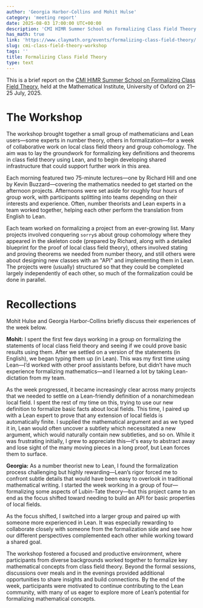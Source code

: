 ```yaml
---
author: 'Georgia Harbor-Collins and Mohit Hulse'
category: 'meeting report'
date: 2025-08-03 17:00:00 UTC+00:00
description: 'CMI HIMR Summer School on Formalizing Class Field Theory'
has_math: true
link: 'https://www.claymath.org/events/formalizing-class-field-theory/'
slug: cmi-class-field-theory-workshop
tags: ''
title: Formalizing Class Field Theory
type: text
---
```


This is a brief report on the [CMI HIMR Summer School on Formalizing Class Field Theory](https://www.claymath.org/events/formalizing-class-field-theory/), held at the Mathematical Institute, University of Oxford on 21–25 July, 2025.

<!-- TEASER_END -->

# The Workshop

The workshop brought together a small group of mathematicians and Lean users—some experts in number theory, others in formalization—for a week of collaborative work on local class field theory and group cohomology.
The aim was to lay the groundwork for formalizing key definitions and theorems in class field theory using Lean, and to begin developing shared infrastructure that could support further work in this area.

Each morning featured two 75-minute lectures—one by Richard Hill and one by Kevin Buzzard—covering the mathematics needed to get started on the afternoon projects.
Afternoons were set aside for roughly four hours of group work, with participants splitting into teams depending on their interests and experience.
Often, number theorists and Lean experts in a team worked together, helping each other perform the translation from English to Lean.

Each team worked on formalizing a project from an ever-growing list.
Many projects involved conquering `sorry`s about group cohomology where they appeared in the skeleton code (prepared by Richard, along with a detailed blueprint for the proof of local class field theory), others involved stating and proving theorems we needed from number theory, and still others were about designing new classes with an "API" and implementing them in Lean.
The projects were (usually) structured so that they could be completed largely independently of each other, so much of the formalization could be done in parallel.

# Recollections

Mohit Hulse and Georgia Harbor-Collins briefly discuss their experiences of the week below.

**Mohit:**
I spent the first few days working in a group on formalizing the statements of local class field theory and seeing if we could prove basic results using them.
After we settled on a version of the statements (in English), we began typing them up (in Lean).
This was my first time using Lean—I’d worked with other proof assistants before, but didn’t have much experience formalizing mathematics—and I learned a lot by taking Lean-dictation from my team.

As the week progressed, it became increasingly clear across many projects that we needed to settle on a Lean-friendly definition of a nonarchimedean local field.
I spent the rest of my time on this, trying to use our new definition to formalize basic facts about local fields.
This time, I paired up with a Lean expert to prove that any extension of local fields is automatically finite.
I supplied the mathematical argument and as we typed it in, Lean would often uncover a subtlety which necessitated a new argument, which would naturally contain new subtleties, and so on.
While it was frustrating initially, I grew to appreciate this—it's easy to abstract away and lose sight of the many moving pieces in a long proof, but Lean forces them to surface.

**Georgia:**
As a number theorist new to Lean, I found the formalization process challenging but highly rewarding—Lean’s rigor forced me to confront subtle details that would have been easy to overlook in traditional mathematical writing.
I started the week working in a group of four—formalizing some aspects of Lubin-Tate theory—but this project came to an end as the focus shifted toward needing to build an API for basic properties of local fields.

As the focus shifted, I switched into a larger group and paired up with someone more experienced in Lean.
It was especially rewarding to collaborate closely with someone from the formalization side and see how our different perspectives complemented each other while working toward a shared goal.

The workshop fostered a focused and productive environment, where participants from diverse backgrounds worked together to formalize key mathematical concepts from class field theory.
Beyond the formal sessions, discussions over meals and in the evenings provided additional opportunities to share insights and build connections.
By the end of the week, participants were motivated to continue contributing to the Lean community, with many of us eager to explore more of Lean’s potential for formalizing mathematical concepts.
